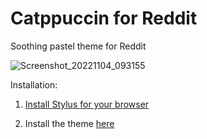 # Catppuccin for Reddit

Soothing pastel theme for Reddit

![Screenshot_20221104_093155](https://user-images.githubusercontent.com/91804473/199872617-11217304-9493-45b8-a6da-1b721a8aa372.png)

Installation:

1. [Install Stylus for your browser](https://github.com/openstyles/stylus)

2. Install the theme [here](https://userstyles.world/api/style/7170.user.css)
